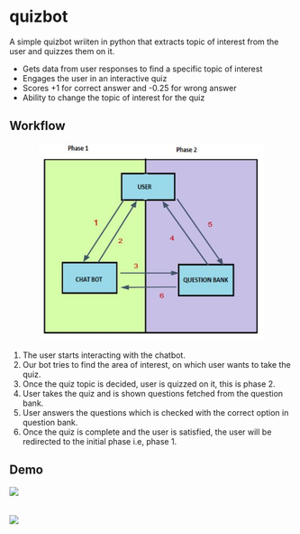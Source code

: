 # quizbot

A simple quizbot wriiten in python that extracts topic of interest from the user and quizzes them on it.
- Gets data from user responses to find a specific topic of interest
- Engages the user in an interactive quiz
- Scores +1 for correct answer and -0.25 for wrong answer
- Ability to change the topic of interest for the quiz

## Workflow
<div align="center">
  <img src="screenshots/workflow.jpg" height=350 width=400>
</div>

1. The user starts interacting with the chatbot.
2. Our bot tries to find the area of interest, on which user wants to take the quiz. 
3. Once the quiz topic is decided, user is quizzed on it, this is phase 2.
4. User takes the quiz and is shown questions fetched from the question bank.
5. User answers the questions which is checked with the correct option in question bank.
6. Once the quiz is complete and the user is satisfied, the user will be redirected to the initial phase i.e, phase 1.



## Demo
![](/screenshots/2.png?raw=true)
<br></br>

![](/screenshots/3.png?raw=true)
